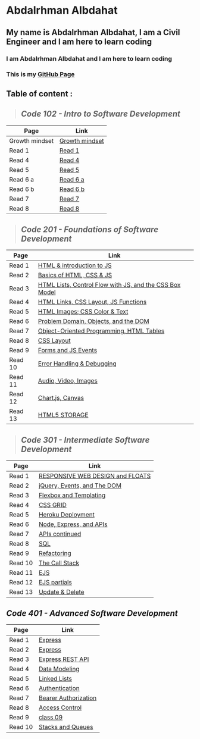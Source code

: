 # **Abdalrhman Albdahat**

## My name is Abdalrhman Albdahat, I am a Civil Engineer and I am here to learn coding



### I am Abdalrhman Albdahat and I am here to learn coding

### This is my [GitHub Page](https://github.com/boodah96)

## Table of content :


> ## *Code 102 - Intro to Software Development*

| Page           | Link                                                               |
|----------------|----------------|
| Growth mindset | [Growth mindset](https://boodah96.github.io/reading-notes/README1) |
| Read 1         |  [Read 1](https://boodah96.github.io/reading-notes/read_1)         |
| Read 4         |  [Read 4](https://boodah96.github.io/reading-notes/read4)|
| Read 5         |  [Read 5](https://boodah96.github.io/reading-notes/read5)|
| Read 6 a       |  [Read 6 a](https://boodah96.github.io/reading-notes/read6a)|
| Read 6 b       |  [Read 6 b](https://boodah96.github.io/reading-notes/read6b)|
| Read 7         |  [Read 7](https://boodah96.github.io/reading-notes/read7)|
| Read 8         |  [Read 8](https://boodah96.github.io/reading-notes/read8)|

> ## *Code 201 - Foundations of Software Development*

| Page   | Link                                                                           |
|--------|--------------------------------------------------------------------------------|
| Read 1 | [HTML & introduction to JS](https://boodah96.github.io/reading-notes/class-01) |
| Read 2 | [Basics of HTML, CSS & JS](https://boodah96.github.io/reading-notes/class-02)  |
| Read 3 | [HTML Lists, Control Flow with JS, and the CSS Box Model](https://boodah96.github.io/reading-notes/class-03)  |
| Read 4 | [HTML Links, CSS Layout, JS Functions](https://boodah96.github.io/reading-notes/class-04)  |
| Read 5 | [HTML Images; CSS Color & Text](https://boodah96.github.io/reading-notes/class-05)  |
| Read 6 | [Problem Domain, Objects, and the DOM](https://boodah96.github.io/reading-notes/class-06)  |
| Read 7 | [Object-Oriented Programming, HTML Tables](https://boodah96.github.io/reading-notes/class-07)  |
| Read 8 | [CSS Layout](https://boodah96.github.io/reading-notes/class-08)  |
| Read 9 | [Forms and JS Events](https://boodah96.github.io/reading-notes/class-09)  |
| Read 10 | [Error Handling & Debugging](https://boodah96.github.io/reading-notes/class-10)  |
| Read 11 | [Audio, Video, Images](https://boodah96.github.io/reading-notes/class-11)  |
| Read 12 | [Chart.js, Canvas](https://boodah96.github.io/reading-notes/class-12)  |
| Read 13 | [ HTML5 STORAGE](https://boodah96.github.io/reading-notes/class-13)  |

> ## *Code 301 - Intermediate Software Development*
| Page   | Link                                                                                 |
|--------| -------------------------------------------------------------------------------------|
| Read 1 | [RESPONSIVE WEB DESIGN and FLOATS](https://boodah96.github.io/reading-notes/read-01) |
| Read 2 | [ jQuery, Events, and The DOM](https://boodah96.github.io/reading-notes/read-02)     |
| Read 3 | [Flexbox and Templating](https://boodah96.github.io/reading-notes/read-03)           |
| Read 4 | [CSS GRID](https://boodah96.github.io/reading-notes/read-04)                         |
| Read 5 | [Heroku Deployment](https://boodah96.github.io/reading-notes/read-05)                |
| Read 6 | [Node, Express, and APIs](https://boodah96.github.io/reading-notes/read-06)          |
| Read 7 | [APIs continued](https://boodah96.github.io/reading-notes/read-07)                   |
| Read 8 | [SQL           ](https://boodah96.github.io/reading-notes/read-08)                   |
| Read 9 | [Refactoring   ](https://boodah96.github.io/reading-notes/read-09)                   |
| Read 10| [The Call Stack](https://boodah96.github.io/reading-notes/read-10)                   |
| Read 11| [EJS           ](https://boodah96.github.io/reading-notes/read-11)                   |
| Read 12| [EJS partials  ](https://boodah96.github.io/reading-notes/read-12)                   |
| Read 13| [Update & Delete  ](https://boodah96.github.io/reading-notes/read-13)                |

 ## *Code 401 - Advanced Software Development*
| Page    |  Link                                                                          |
| ------- |--------------------------------------------------------------------------------|
| Read 1  | [Express](https://boodah96.github.io/reading-notes/Read1)                      |
| Read 2  | [Express](https://boodah96.github.io/reading-notes/Read2)                      |
| Read 3  | [Express REST API](https://boodah96.github.io/reading-notes/Read3)             |
| Read 4  | [Data Modeling](https://boodah96.github.io/reading-notes/text4)                |
| Read 5  | [Linked Lists](https://boodah96.github.io/reading-notes/text5)                 |
| Read 6  | [Authentication](https://boodah96.github.io/reading-notes/text6)               |
| Read 7  | [Bearer Authorization](https://boodah96.github.io/reading-notes/text7)         |
| Read 8  | [Access Control](https://boodah96.github.io/reading-notes/text81)              |
| Read 9  | [class 09](https://boodah96.github.io/reading-notes/text9)                     |
| Read 10 | [Stacks and Queues](https://boodah96.github.io/reading-notes/text10)           |
